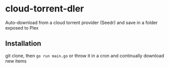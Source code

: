 # cloud-torrent-dler

Auto-download from a cloud torrent provider (Seedr) and save in a folder exposed to Plex

## Installation

git clone, then `go run main.go`
or throw it in a cron and continually download new items
